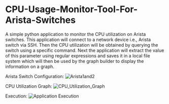 # CPU-Usage-Monitor-Tool-For-Arista-Switches
A simple python application to monitor the CPU utilization on Arista switches. This application will connect to a network device i.e., Arista switch via SSH. Then the CPU utilization will be obtained by querying the switch using a specific command. Next the application will extract the value of this parameter using regular expressions and saves it in a local file system which will then be used by the graph builder to display the information on a graph.

Arista Switch Configuration:
![Arista1and2](https://user-images.githubusercontent.com/46072258/117468203-1649cd00-af72-11eb-8d94-ce71c87eaec5.PNG)

CPU Utilization Graph:
![CPU_Utilization_Graph](https://user-images.githubusercontent.com/46072258/117468245-21046200-af72-11eb-92f0-5a953af6f3ef.PNG)

Execution:
![Application Execution](https://user-images.githubusercontent.com/46072258/117468276-26fa4300-af72-11eb-83f4-bce38ffe1eb1.PNG)
